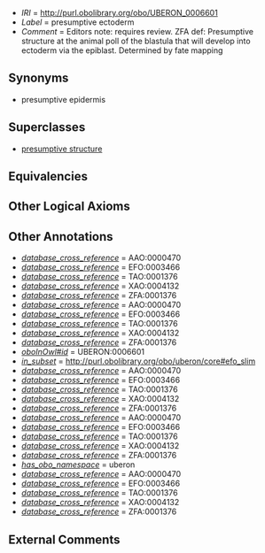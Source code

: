  * *IRI* = http://purl.obolibrary.org/obo/UBERON_0006601
 * *Label* = presumptive ectoderm
 * *Comment* = Editors note: requires review. ZFA def: Presumptive structure at the animal poll of the blastula that will develop into ectoderm via the epiblast. Determined by fate mapping

## Synonyms

 * presumptive epidermis

## Superclasses

 * [presumptive structure](../../UBERON/98/UBERON_0006598.md)

## Equivalencies


## Other Logical Axioms


## Other Annotations

 * *[database_cross_reference](../../ef/oboInOwl#hasDbXref.md)* = AAO:0000470
 * *[database_cross_reference](../../ef/oboInOwl#hasDbXref.md)* = EFO:0003466
 * *[database_cross_reference](../../ef/oboInOwl#hasDbXref.md)* = TAO:0001376
 * *[database_cross_reference](../../ef/oboInOwl#hasDbXref.md)* = XAO:0004132
 * *[database_cross_reference](../../ef/oboInOwl#hasDbXref.md)* = ZFA:0001376
 * *[database_cross_reference](../../ef/oboInOwl#hasDbXref.md)* = AAO:0000470
 * *[database_cross_reference](../../ef/oboInOwl#hasDbXref.md)* = EFO:0003466
 * *[database_cross_reference](../../ef/oboInOwl#hasDbXref.md)* = TAO:0001376
 * *[database_cross_reference](../../ef/oboInOwl#hasDbXref.md)* = XAO:0004132
 * *[database_cross_reference](../../ef/oboInOwl#hasDbXref.md)* = ZFA:0001376
 * *[oboInOwl#id](../../id/oboInOwl#id.md)* = UBERON:0006601
 * *[in_subset](../../et/oboInOwl#inSubset.md)* = http://purl.obolibrary.org/obo/uberon/core#efo_slim
 * *[database_cross_reference](../../ef/oboInOwl#hasDbXref.md)* = AAO:0000470
 * *[database_cross_reference](../../ef/oboInOwl#hasDbXref.md)* = EFO:0003466
 * *[database_cross_reference](../../ef/oboInOwl#hasDbXref.md)* = TAO:0001376
 * *[database_cross_reference](../../ef/oboInOwl#hasDbXref.md)* = XAO:0004132
 * *[database_cross_reference](../../ef/oboInOwl#hasDbXref.md)* = ZFA:0001376
 * *[database_cross_reference](../../ef/oboInOwl#hasDbXref.md)* = AAO:0000470
 * *[database_cross_reference](../../ef/oboInOwl#hasDbXref.md)* = EFO:0003466
 * *[database_cross_reference](../../ef/oboInOwl#hasDbXref.md)* = TAO:0001376
 * *[database_cross_reference](../../ef/oboInOwl#hasDbXref.md)* = XAO:0004132
 * *[database_cross_reference](../../ef/oboInOwl#hasDbXref.md)* = ZFA:0001376
 * *[has_obo_namespace](../../ce/oboInOwl#hasOBONamespace.md)* = uberon
 * *[database_cross_reference](../../ef/oboInOwl#hasDbXref.md)* = AAO:0000470
 * *[database_cross_reference](../../ef/oboInOwl#hasDbXref.md)* = EFO:0003466
 * *[database_cross_reference](../../ef/oboInOwl#hasDbXref.md)* = TAO:0001376
 * *[database_cross_reference](../../ef/oboInOwl#hasDbXref.md)* = XAO:0004132
 * *[database_cross_reference](../../ef/oboInOwl#hasDbXref.md)* = ZFA:0001376

## External Comments

